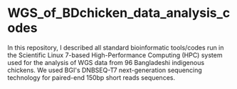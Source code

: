 # WGS_of_BDchicken_data_analysis_codes
In this repository, I described all standard bioinformatic tools/codes run in the Scientific Linux 7-based High-Performance Computing (HPC) system used for the analysis of WGS data from 96 Bangladeshi indigenous chickens. We used BGI's DNBSEQ-T7 next-generation sequencing technology for paired-end 150bp short reads sequences.
